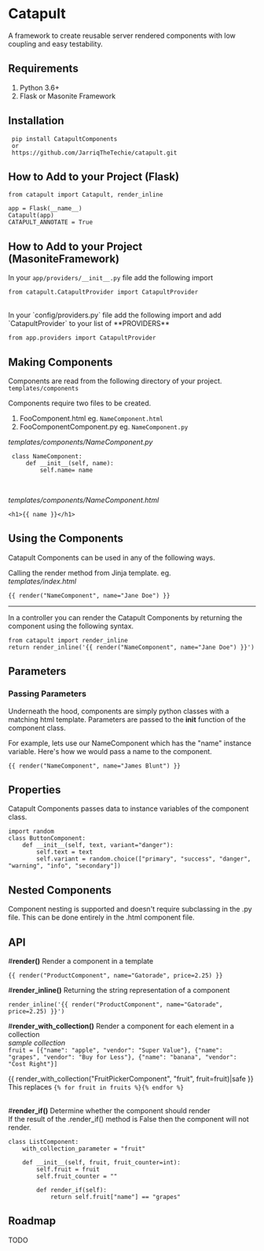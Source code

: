 
  
# Catapult  
A framework to create reusable server rendered components with low coupling and easy testability.    
    
    
    
    
## Requirements    
 1. Python 3.6+    
2. Flask or Masonite Framework  
    
## Installation    
    
     pip install CatapultComponents
     or 
     https://github.com/JarriqTheTechie/catapult.git    

   
## How to Add to your Project  (Flask)  
    
    from catapult import Catapult, render_inline

	app = Flask(__name__)
	Catapult(app)
	CATAPULT_ANNOTATE = True

## How to Add to your Project  (MasoniteFramework)  
In your `app/providers/__init__.py` file add the following import

    from catapult.CatapultProvider import CatapultProvider
<br>
In your `config/providers.py` file add the following import and add `CatapultProvider` to your list of **PROVIDERS**

    from app.providers import CatapultProvider
   


## Making Components 
Components are read from the following directory of your project.    
`templates/components`    

Components require two files to be created.     
1. FooComponent.html eg. `NameComponent.html` 
2. FooComponentComponent.py eg. `NameComponent.py` 

*templates/components/NameComponent.py*    

     class NameComponent:      
	     def __init__(self, name):      
	         self.name= name    

   <br>
   
*templates/components/NameComponent.html*    
 

    <h1>{{ name }}</h1>    

 
      
## Using the Components    
Catapult Components can be used in any of the following ways.     
    
Calling the render method from Jinja template. eg.    
*templates/index.html* 

    {{ render("NameComponent", name="Jane Doe") }} 

   
 <hr>    
    
In a controller you can render the Catapult Components by returning the component using the following syntax.    

    from catapult import render_inline
    return render_inline('{{ render("NameComponent", name="Jane Doe") }}')    

 
## Parameters 
### Passing Parameters    
Underneath the hood, components are simply python classes with a matching html template. Parameters are passed to the __init__ function of the component class.     
    
For example, lets use our NameComponent which has the "name" instance variable. Here's how we would pass a name to the component.     
    
    {{ render("NameComponent", name="James Blunt") }}

    
    
## Properties    
Catapult Components passes data to instance variables of the component class.    
    
 

    import random    
    class ButtonComponent: 
	    def __init__(self, text, variant="danger"): 
		    self.text = text 
		    self.variant = random.choice(["primary", "success", "danger", "warning", "info", "secondary"])    
    
    
## Nested Components 
Component nesting is supported and doesn't require subclassing in the .py file. This can be done entirely in the .html component file.    
    
## API    
#**render()** Render a component in a template    
    
`{{ render("ProductComponent", name="Gatorade", price=2.25) }}`  <br>    
    
#**render_inline()** Returning the string representation of a component    
    
 `render_inline('{{ render("ProductComponent", name="Gatorade", price=2.25) }}')`  <br>    
    
#**render_with_collection()** Render a component for each element in a collection    
*sample collection*    
 `fruit = [{"name": "apple", "vendor": "Super Value"}, {"name": "grapes", "vendor": "Buy for Less"}, {"name": "banana", "vendor": "Cost Right"}]`    
    
 {{ render_with_collection("FruitPickerComponent", "fruit", fruit=fruit)|safe }}    
This replaces `{% for fruit in fruits %}{% endfor %}`    
 <br>    
    
#**render_if()** Determine whether the component should render    
If the result of the .render_if() method is False then the component will not render.     
    
    class ListComponent:       
	    with_collection_parameter = "fruit"      
              
		def __init__(self, fruit, fruit_counter=int):        
			self.fruit = fruit      
            self.fruit_counter = ""      
              
	        def render_if(self):      
	            return self.fruit["name"] == "grapes"   

 
 ## Roadmap 
TODO
